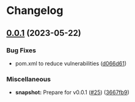 # Changelog

## [0.0.1](https://github.com/steve-todorov/s3fs-nio-release/compare/v0.0.1-SNAPSHOT...v0.0.1) (2023-05-22)


### Bug Fixes

* pom.xml to reduce vulnerabilities ([d066d61](https://github.com/steve-todorov/s3fs-nio-release/commit/d066d610b9523e39f8cffaea946e950f34f568ee))


### Miscellaneous

* **snapshot:** Prepare for v0.0.1 ([#25](https://github.com/steve-todorov/s3fs-nio-release/issues/25)) ([3667fb9](https://github.com/steve-todorov/s3fs-nio-release/commit/3667fb9de1d267384bd8419476affcb2defca804))

